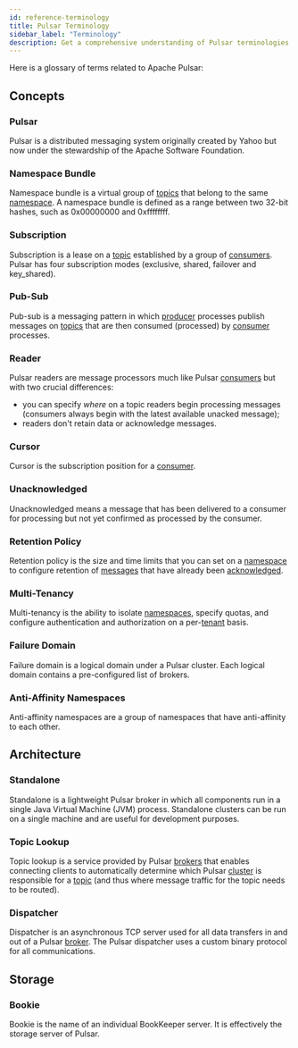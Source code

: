 ```yaml
---
id: reference-terminology
title: Pulsar Terminology
sidebar_label: "Terminology"
description: Get a comprehensive understanding of Pulsar terminologies.
---
```


Here is a glossary of terms related to Apache Pulsar:

## Concepts

### Pulsar

Pulsar is a distributed messaging system originally created by Yahoo but now under the stewardship of the Apache Software Foundation.

### Namespace Bundle

Namespace bundle is a virtual group of [topics](concepts-messaging.md#topics) that belong to the same [namespace](concepts-multi-tenancy.md#namespaces). A namespace bundle
is defined as a range between two 32-bit hashes, such as 0x00000000 and 0xffffffff.

### Subscription

Subscription is a lease on a [topic](concepts-messaging.md#topics) established by a group of [consumers](concepts-clients.md#consumer). Pulsar has four subscription
modes (exclusive, shared, failover and key_shared).

### Pub-Sub

Pub-sub is a messaging pattern in which [producer](concepts-clients.md#producer) processes publish messages on [topics](concepts-messaging.md#topics) that
are then consumed (processed) by [consumer](concepts-clients.md#consumer) processes.


### Reader

Pulsar readers are message processors much like Pulsar [consumers](concepts-clients.md#consumer) but with two crucial differences:

- you can specify *where* on a topic readers begin processing messages (consumers always begin with the latest
  available unacked message);
- readers don't retain data or acknowledge messages.

### Cursor

Cursor is the subscription position for a [consumer](concepts-clients.md#consumer).

### Unacknowledged

Unacknowledged means a message that has been delivered to a consumer for processing but not yet confirmed as processed by the consumer.

### Retention Policy

Retention policy is the size and time limits that you can set on a [namespace](concepts-multi-tenancy.md#namespaces) to configure retention of [messages](concepts-messaging.md#messages)
that have already been [acknowledged](concepts-messaging.md#acknowledgment).

### Multi-Tenancy

Multi-tenancy is the ability to isolate [namespaces](concepts-multi-tenancy.md#namespaces), specify quotas, and configure authentication and authorization
on a per-[tenant](concepts-multi-tenancy.md#tenants) basis.

### Failure Domain

Failure domain is a logical domain under a Pulsar cluster. Each logical domain contains a pre-configured list of brokers.

### Anti-Affinity Namespaces

Anti-affinity namespaces are a group of namespaces that have anti-affinity to each other.


## Architecture

### Standalone

Standalone is a lightweight Pulsar broker in which all components run in a single Java Virtual Machine (JVM) process. Standalone
clusters can be run on a single machine and are useful for development purposes.

### Topic Lookup

Topic lookup is a service provided by Pulsar [brokers](concepts-architecture-overview.md#brokers) that enables connecting clients to automatically determine
which Pulsar [cluster](concepts-architecture-overview.md#clusters) is responsible for a [topic](concepts-messaging.md#topics) (and thus where message traffic for
the topic needs to be routed).

### Dispatcher

Dispatcher is an asynchronous TCP server used for all data transfers in and out of a Pulsar [broker](concepts-architecture-overview.md#brokers). The Pulsar
dispatcher uses a custom binary protocol for all communications.

## Storage

### Bookie

Bookie is the name of an individual BookKeeper server. It is effectively the storage server of Pulsar.
